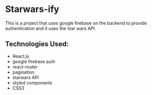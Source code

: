 # Starwars-ify

This is a project that uses google firebase on the backend to provide authentication and it uses the star wars API.

## Technologies Used:

- React.js
- google firebase auth
- react-router
- pagination
- starwars API
- styled components
- CSS3

